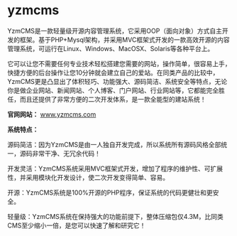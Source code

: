 # yzmcms
YzmCMS是一款轻量级开源内容管理系统，它采用OOP（面向对象）方式自主开发的框架。基于PHP+Mysql架构，并采用MVC框架式开发的一款高效开源的内容管理系统，可运行在Linux、Windows、MacOSX、Solaris等各种平台上。

它可以让您不需要任何专业技术轻松搭建您需要的网站，操作简单，很容易上手，快捷方便的后台操作让您10分钟就会建立自己的爱站。在同类产品的比较中，YzmCMS更是凸显出了体积轻巧、功能强大、源码简洁、系统安全等特点，无论你是做企业网站、新闻网站、个人博客、门户网站、行业网站等，它都能完全胜任，而且还提供了非常方便的二次开发体系，是一款全能型的建站系统！

<strong>官网网站：</strong>
<a href="http://www.yzmcms.com/" target="_blank">www.yzmcms.com</a>

<strong>系统特点：</strong>

<p>源码简洁：因为YzmCMS是由一人独自开发完成，所以系统所有源码风格全部统一，源码非常干净、无冗余代码！</p>

<p>开发灵活：YzmCMS系统采用MVC框架式开发，增加了程序的维护性、可扩展性，并采用模块化开发设计，使二次开发变得简单、容易。</p>

<p>开源：YzmCMS系统是100%开源的PHP程序，保证系统的代码更健壮和更安全。</p>

<p>轻量级：YzmCMS系统在保持强大的功能前提下，整体压缩包仅4.3M，比同类CMS至少缩小一倍，是您可以快速了解和研究它！</p>
